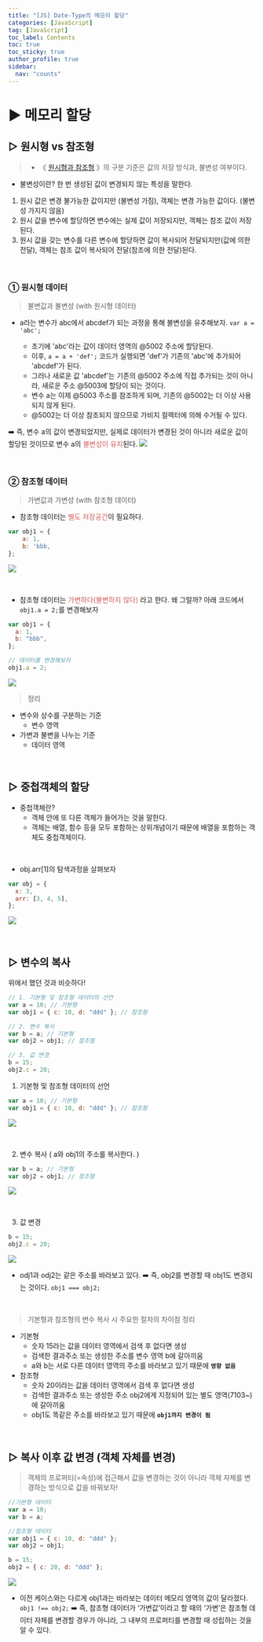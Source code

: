 ```yaml
---
title: "[JS] Date-Type의 메모리 할당"
categories: [JavaScript]
tag: [JavaScript]
toc_label: Contents
toc: true
toc_sticky: true
author_profile: true
sidebar:
  nav: "counts"
---
```


# ▶ 메모리 할당

## ▷ 원시형 vs 참조형

> - 《 [원시형과 참조형](https://velog.io/@sieunpark/JS-Data-Type-%EC%9E%90%EB%A3%8C%ED%98%95) 》의 구분 기준은 값의 저장 방식과, 불변성 여부이다.

- 불변성이란? 한 번 생성된 값이 변경되지 않는 특성을 말한다.

1. 원시 값은 변경 불가능한 값이지만 (불변성 가짐), 객체는 변경 가능한 값이다. (불변성 가지지 않음)
2. 원시 값을 변수에 할당하면 변수에는 실제 값이 저장되지만, 객체는 참조 값이 저장된다.
3. 원시 값을 갖는 변수를 다른 변수에 할당하면 값이 복사되어 전달되지만(값에 의한 전달), 객체는 참조 값이 복사되어 전달(참조에 의한 전달)된다.

<br>

### ① 원시형 데이터

> 불변값과 불변성 (with 원시형 데이터)

- a라는 변수가 abc에서 abcdef가 되는 과정을 통해 불변성을 유추해보자. `var a = 'abc';`

  - 초기에 'abc'라는 값이 데이터 영역의 @5002 주소에 할당된다.
  - 이후, `a = a + 'def';` 코드가 실행되면 'def'가 기존의 'abc'에 추가되어 'abcdef'가 된다.
  - 그러나 새로운 값 'abcdef'는 기존의 @5002 주소에 직접 추가되는 것이 아니라, 새로운 주소 @5003에 할당이 되는 것이다.
  - 변수 a는 이제 @5003 주소를 참조하게 되며, 기존의 @5002는 더 이상 사용되지 않게 된다.
  - @5002는 더 이상 참조되지 않으므로 가비지 컬렉터에 의해 수거될 수 있다.

➡️ 즉, 변수 a의 값이 변경되었지만, 실제로 데이터가 변경된 것이 아니라 새로운 값이 할당된 것이므로 변수 a의 <span style="color:indianred">불변성이 유지</span>된다.
![](https://velog.velcdn.com/images/sieunpark/post/da113075-f130-4012-aef1-33ca6d06a1cb/image.png)

<br>

### ② 참조형 데이터

> 가변값과 가변성 (with 참조형 데이터)

- 참조형 데이터는 <span style="color:indianred">별도 저장공간</span>이 필요하다.

```jsx
var obj1 = {
	a: 1,
	b: 'bbb,
};
```

![](https://velog.velcdn.com/images/sieunpark/post/06f40163-5418-4a09-b93c-6569124f1f3c/image.png)

<br>

- 참조형 데이터는 <span style="color:indianred">가변하다(불변하지 않다)</span> 라고 한다. 왜 그럴까?
  아래 코드에서 `obj1.a = 2;`를 변경해보자

```jsx
var obj1 = {
  a: 1,
  b: "bbb",
};

// 데이터를 변경해보자
obj1.a = 2;
```

![](https://velog.velcdn.com/images/sieunpark/post/f3f490cc-8a26-4712-9385-b30ad2b91035/image.png)

> 정리

- 변수와 상수를 구분하는 기준
  - 변수 영역
    <br>
- 가변과 불변을 나누는 기준
  - 데이터 영역

<br>

## ▷ 중첩객체의 할당

- 중첩객체란?
  - 객체 안에 또 다른 객체가 들어가는 것을 말한다.
  - 객체는 배열, 함수 등을 모두 포함하는 상위개념이기 때문에 배열을 포함하는 객체도 중첩객체이다.

<br>

- obj.arr[1]의 탐색과정을 살펴보자

```jsx
var obj = {
  x: 3,
  arr: [3, 4, 5],
};
```

![](https://velog.velcdn.com/images/sieunpark/post/6a481d60-a3ea-4992-b2d8-48b458f926b5/image.png)

<br>

## ▷ 변수의 복사

위에서 했던 것과 비슷하다!

```jsx
// 1. 기본형 및 참조형 데이터의 선언
var a = 10; // 기본형
var obj1 = { c: 10, d: "ddd" }; // 참조형

// 2. 변수 복사
var b = a; // 기본형
var obj2 = obj1; // 참조형

// 3. 값 변경
b = 15;
obj2.c = 20;
```

1. 기본형 및 참조형 데이터의 선언

```jsx
var a = 10; // 기본형
var obj1 = { c: 10, d: "ddd" }; // 참조형
```

![](https://velog.velcdn.com/images/sieunpark/post/69658556-f736-4570-9c76-8030cefbc566/image.png)

<br>

2. 변수 복사
   ( a와 obj1의 주소를 복사한다. )

```jsx
var b = a; // 기본형
var obj2 = obj1; // 참조형
```

![](https://velog.velcdn.com/images/sieunpark/post/015f2ffd-38e8-4964-9397-11c0e5d62640/image.png)

<br>

3. 값 변경

```jsx
b = 15;
obj2.c = 20;
```

![](https://velog.velcdn.com/images/sieunpark/post/e7507bc0-f1d7-44a0-b783-0b73cb256edd/image.png)

- odj1과 odj2는 같은 주소를 바라보고 있다.
  ➡️ 즉, obj2를 변경할 때 obj1도 변경되는 것이다. `obj1 === obj2;`

<br>

> 기본형과 참조형의 변수 복사 시 주요한 절차의 차이점 정리

- 기본형
  - 숫자 15라는 값을 데이터 영역에서 검색 후 없다면 생성
  - 검색한 결과주소 또는 생성한 주소를 변수 영역 b에 갈아끼움
  - a와 b는 서로 다른 데이터 영역의 주소를 바라보고 있기 때문에 **`영향 없음`**
- 참조형
  - 숫자 20이라는 값을 데이터 영역에서 검색 후 없다면 생성
  - 검색한 결과주소 또는 생성한 주소 obj2에게 지정되어 있는 별도 영역(7103~)에 갈아끼움
  - obj1도 똑같은 주소를 바라보고 있기 때문에 **`obj1까지 변경이 됨`**

<br>

## ▷ 복사 이후 값 변경 (객체 자체를 변경)

> 객체의 프로퍼티(=속성)에 접근해서 값을 변경하는 것이 아니라 객체 자체를 변경하는 방식으로 값을 바꿔보자!

```jsx
//기본형 데이터
var a = 10;
var b = a;

//참조형 데이터
var obj1 = { c: 10, d: "ddd" };
var obj2 = obj1;

b = 15;
obj2 = { c: 20, d: "ddd" };
```

![](https://velog.velcdn.com/images/sieunpark/post/aaa44178-7b88-4c86-95a2-33fd8b3a5814/image.png)

- 이전 케이스와는 다르게 obj1과는 바라보는 데이터 메모리 영역의 값이 달라졌다. `obj1 !== obj2;`
  ➡️ 즉, 참조형 데이터가 ‘가변값’이라고 할 때의 ‘가변’은 참조형 데이터 자체를 변경할 경우가 아니라, 그 내부의 프로퍼티를 변경할 때 성립하는 것을 알 수 있다.
